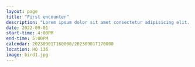 ```yaml
---
layout: page
title: "First encounter"
description: "Lorem ipsum dolor sit amet consectetur adipisicing elit. Laboriosam enim, rem repellat beatae expedita, eum numquam nihil accusantium reprehenderit doloremque praesentium, explicabo maiores cum culpa commodi. Eum dicta enim repudiandae."
date: 2022-09-01
start-time: 4:00PM
end-time: 5:00PM
calendar: 20230901T160000/20230901T170000
location: HQ 136
image: bird1.jpg
---
```

